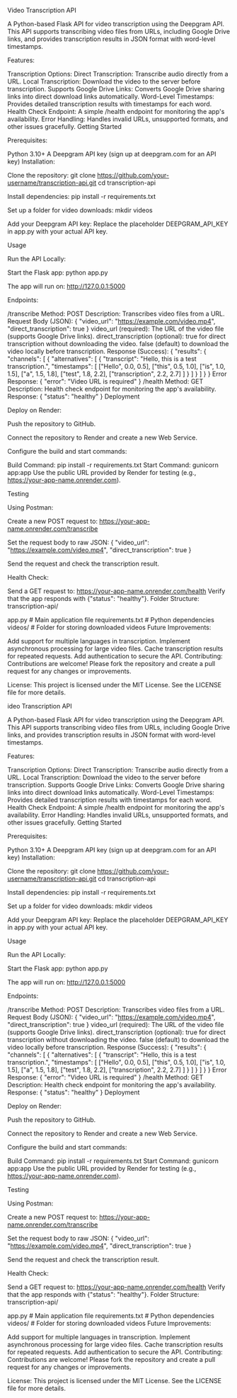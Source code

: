 Video Transcription API

A Python-based Flask API for video transcription using the Deepgram API. This API supports transcribing video files from URLs, including Google Drive links, and provides transcription results in JSON format with word-level timestamps.

Features:

Transcription Options:
Direct Transcription: Transcribe audio directly from a URL.
Local Transcription: Download the video to the server before transcription.
Supports Google Drive Links: Converts Google Drive sharing links into direct download links automatically.
Word-Level Timestamps: Provides detailed transcription results with timestamps for each word.
Health Check Endpoint: A simple /health endpoint for monitoring the app's availability.
Error Handling: Handles invalid URLs, unsupported formats, and other issues gracefully.
Getting Started

Prerequisites:

Python 3.10+
A Deepgram API key (sign up at deepgram.com for an API key)
Installation:

Clone the repository: git clone https://github.com/your-username/transcription-api.git cd transcription-api

Install dependencies: pip install -r requirements.txt

Set up a folder for video downloads: mkdir videos

Add your Deepgram API key: Replace the placeholder DEEPGRAM_API_KEY in app.py with your actual API key.

Usage

Run the API Locally:

Start the Flask app: python app.py

The app will run on: http://127.0.0.1:5000

Endpoints:

/transcribe
Method: POST
Description: Transcribes video files from a URL.
Request Body (JSON): { "video_url": "https://example.com/video.mp4", "direct_transcription": true }
video_url (required): The URL of the video file (supports Google Drive links).
direct_transcription (optional):
true for direct transcription without downloading the video.
false (default) to download the video locally before transcription.
Response (Success): { "results": { "channels": [ { "alternatives": [ { "transcript": "Hello, this is a test transcription.", "timestamps": [ ["Hello", 0.0, 0.5], ["this", 0.5, 1.0], ["is", 1.0, 1.5], ["a", 1.5, 1.8], ["test", 1.8, 2.2], ["transcription", 2.2, 2.7] ] } ] } ] } }
Error Response: { "error": "Video URL is required" }
/health
Method: GET
Description: Health check endpoint for monitoring the app's availability.
Response: { "status": "healthy" }
Deployment

Deploy on Render:

Push the repository to GitHub.

Connect the repository to Render and create a new Web Service.

Configure the build and start commands:

Build Command: pip install -r requirements.txt
Start Command: gunicorn app:app
Use the public URL provided by Render for testing (e.g., https://your-app-name.onrender.com).

Testing

Using Postman:

Create a new POST request to: https://your-app-name.onrender.com/transcribe

Set the request body to raw JSON: { "video_url": "https://example.com/video.mp4", "direct_transcription": true }

Send the request and check the transcription result.

Health Check:

Send a GET request to: https://your-app-name.onrender.com/health
Verify that the app responds with {"status": "healthy"}.
Folder Structure: transcription-api/

app.py # Main application file
requirements.txt # Python dependencies
videos/ # Folder for storing downloaded videos
Future Improvements:

Add support for multiple languages in transcription.
Implement asynchronous processing for large video files.
Cache transcription results for repeated requests.
Add authentication to secure the API.
Contributing: Contributions are welcome! Please fork the repository and create a pull request for any changes or improvements.

License: This project is licensed under the MIT License. See the LICENSE file for more details.

ideo Transcription API

A Python-based Flask API for video transcription using the Deepgram API. This API supports transcribing video files from URLs, including Google Drive links, and provides transcription results in JSON format with word-level timestamps.

Features:

Transcription Options:
Direct Transcription: Transcribe audio directly from a URL.
Local Transcription: Download the video to the server before transcription.
Supports Google Drive Links: Converts Google Drive sharing links into direct download links automatically.
Word-Level Timestamps: Provides detailed transcription results with timestamps for each word.
Health Check Endpoint: A simple /health endpoint for monitoring the app's availability.
Error Handling: Handles invalid URLs, unsupported formats, and other issues gracefully.
Getting Started

Prerequisites:

Python 3.10+
A Deepgram API key (sign up at deepgram.com for an API key)
Installation:

Clone the repository: git clone https://github.com/your-username/transcription-api.git cd transcription-api

Install dependencies: pip install -r requirements.txt

Set up a folder for video downloads: mkdir videos

Add your Deepgram API key: Replace the placeholder DEEPGRAM_API_KEY in app.py with your actual API key.

Usage

Run the API Locally:

Start the Flask app: python app.py

The app will run on: http://127.0.0.1:5000

Endpoints:

/transcribe
Method: POST
Description: Transcribes video files from a URL.
Request Body (JSON): { "video_url": "https://example.com/video.mp4", "direct_transcription": true }
video_url (required): The URL of the video file (supports Google Drive links).
direct_transcription (optional):
true for direct transcription without downloading the video.
false (default) to download the video locally before transcription.
Response (Success): { "results": { "channels": [ { "alternatives": [ { "transcript": "Hello, this is a test transcription.", "timestamps": [ ["Hello", 0.0, 0.5], ["this", 0.5, 1.0], ["is", 1.0, 1.5], ["a", 1.5, 1.8], ["test", 1.8, 2.2], ["transcription", 2.2, 2.7] ] } ] } ] } }
Error Response: { "error": "Video URL is required" }
/health
Method: GET
Description: Health check endpoint for monitoring the app's availability.
Response: { "status": "healthy" }
Deployment

Deploy on Render:

Push the repository to GitHub.

Connect the repository to Render and create a new Web Service.

Configure the build and start commands:

Build Command: pip install -r requirements.txt
Start Command: gunicorn app:app
Use the public URL provided by Render for testing (e.g., https://your-app-name.onrender.com).

Testing

Using Postman:

Create a new POST request to: https://your-app-name.onrender.com/transcribe

Set the request body to raw JSON: { "video_url": "https://example.com/video.mp4", "direct_transcription": true }

Send the request and check the transcription result.

Health Check:

Send a GET request to: https://your-app-name.onrender.com/health
Verify that the app responds with {"status": "healthy"}.
Folder Structure: transcription-api/

app.py # Main application file
requirements.txt # Python dependencies
videos/ # Folder for storing downloaded videos
Future Improvements:

Add support for multiple languages in transcription.
Implement asynchronous processing for large video files.
Cache transcription results for repeated requests.
Add authentication to secure the API.
Contributing: Contributions are welcome! Please fork the repository and create a pull request for any changes or improvements.

License: This project is licensed under the MIT License. See the LICENSE file for more details.

